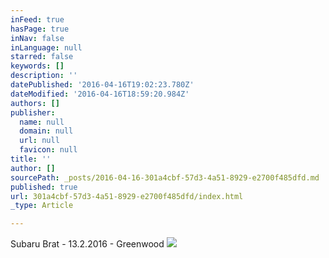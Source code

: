 ```yaml
---
inFeed: true
hasPage: true
inNav: false
inLanguage: null
starred: false
keywords: []
description: ''
datePublished: '2016-04-16T19:02:23.780Z'
dateModified: '2016-04-16T18:59:20.984Z'
authors: []
publisher:
  name: null
  domain: null
  url: null
  favicon: null
title: ''
author: []
sourcePath: _posts/2016-04-16-301a4cbf-57d3-4a51-8929-e2700f485dfd.md
published: true
url: 301a4cbf-57d3-4a51-8929-e2700f485dfd/index.html
_type: Article

---
```

Subaru Brat - 13.2.2016 - Greenwood
![](https://the-grid-user-content.s3-us-west-2.amazonaws.com/dab038a3-827d-4247-97cb-84a41962fcef.jpg)